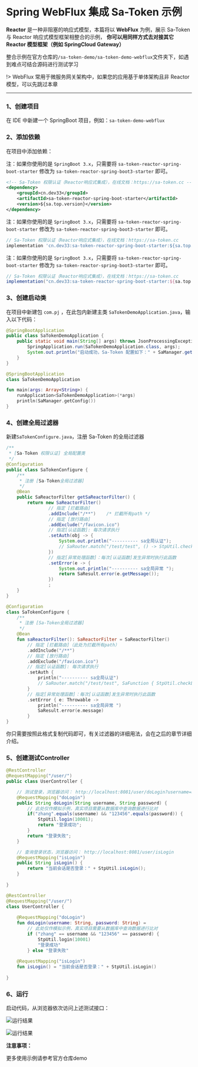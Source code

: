 # Spring WebFlux 集成 Sa-Token 示例

**Reactor** 是一种非阻塞的响应式模型，本篇将以 **WebFlux** 为例，展示 Sa-Token 与 Reactor 响应式模型框架相整合的示例，
**你可以用同样方式去对接其它 Reactor 模型框架（例如 SpringCloud Gateway）**

整合示例在官方仓库的`/sa-token-demo/sa-token-demo-webflux`文件夹下，如遇到难点可结合源码进行测试学习

!> WebFlux 常用于微服务网关架构中，如果您的应用基于单体架构且非 Reactor 模型，可以先跳过本章 

---

### 1、创建项目
在 IDE 中新建一个 SpringBoot 项目，例如：`sa-token-demo-webflux`


### 2、添加依赖
在项目中添加依赖：

<!---------------------------- tabs:start ------------------------------>
<!-------- tab:Maven 方式 -------->
注：如果你使用的是 `SpringBoot 3.x`，只需要将 `sa-token-reactor-spring-boot-starter` 修改为 `sa-token-reactor-spring-boot3-starter` 即可。
``` xml 
<!-- Sa-Token 权限认证（Reactor响应式集成），在线文档：https://sa-token.cc -->
<dependency>
	<groupId>cn.dev33</groupId>
	<artifactId>sa-token-reactor-spring-boot-starter</artifactId>
	<version>${sa.top.version}</version>
</dependency>
```

<!-------- tab:Gradle 方式 -------->
注：如果你使用的是 `SpringBoot 3.x`，只需要将 `sa-token-reactor-spring-boot-starter` 修改为 `sa-token-reactor-spring-boot3-starter` 即可。
``` gradle
// Sa-Token 权限认证（Reactor响应式集成），在线文档：https://sa-token.cc
implementation 'cn.dev33:sa-token-reactor-spring-boot-starter:${sa.top.version}'
```

<!-------- tab:Gradle (Kotlin) 方式 -------->
注：如果你使用的是 `SpringBoot 3.x`，只需要将 `sa-token-reactor-spring-boot-starter` 修改为 `sa-token-reactor-spring-boot3-starter` 即可。
``` gradle
// Sa-Token 权限认证（Reactor响应式集成），在线文档：https://sa-token.cc
implementation("cn.dev33:sa-token-reactor-spring-boot-starter:${sa.top.version}")
```
<!---------------------------- tabs:end ------------------------------>





### 3、创建启动类
在项目中新建包 `com.pj` ，在此包内新建主类 `SaTokenDemoApplication.java`，输入以下代码：

<!---------------------------- tabs:start ------------------------------>
<!-------- tab:Java -------->
``` java
@SpringBootApplication
public class SaTokenDemoApplication {
	public static void main(String[] args) throws JsonProcessingException {
		SpringApplication.run(SaTokenDemoApplication.class, args);
		System.out.println("启动成功，Sa-Token 配置如下：" + SaManager.getConfig());
	}
}
```

<!-------- tab:Kotlin -------->
```kotlin
@SpringBootApplication
class SaTokenDemoApplication

fun main(args: Array<String>) {
    runApplication<SaTokenDemoApplication>(*args)
    println(SaManager.getConfig())
}
```
<!---------------------------- tabs:end ------------------------------>


### 4、创建全局过滤器
新建`SaTokenConfigure.java`，注册 Sa-Token 的全局过滤器

<!---------------------------- tabs:start ------------------------------>
<!-------- tab:Java -------->
``` java
/**
 * [Sa-Token 权限认证] 全局配置类 
 */
@Configuration
public class SaTokenConfigure {
	/**
     * 注册 [Sa-Token全局过滤器] 
     */
    @Bean
    public SaReactorFilter getSaReactorFilter() {
        return new SaReactorFilter()
        		// 指定 [拦截路由]
        		.addInclude("/**")    /* 拦截所有path */
        		// 指定 [放行路由]
        		.addExclude("/favicon.ico")
        		// 指定[认证函数]: 每次请求执行 
        		.setAuth(obj -> {
        			System.out.println("---------- sa全局认证");
                    // SaRouter.match("/test/test", () -> StpUtil.checkLogin());
        		})
        		// 指定[异常处理函数]：每次[认证函数]发生异常时执行此函数 
        		.setError(e -> {
        			System.out.println("---------- sa全局异常 ");
        			return SaResult.error(e.getMessage());
        		})
        		;
    }
}
```

<!-------- tab:Kotlin -------->
```kotlin
@Configuration
class SaTokenConfigure {
    /**
     * 注册 [Sa-Token全局过滤器]
     */
    @Bean
    fun saReactorFilter(): SaReactorFilter = SaReactorFilter()
        // 指定 [拦截路由]（此处为拦截所有path）
        .addInclude("/**")
        // 指定 [放行路由]
        .addExclude("/favicon.ico")
        // 指定[认证函数]: 每次请求执行
        .setAuth {
            println("---------- sa全局认证")
            // SaRouter.match("/test/test", SaFunction { StpUtil.checkLogin() })
        }
        // 指定[异常处理函数]：每次[认证函数]发生异常时执行此函数
        .setError { e: Throwable ->
            println("---------- sa全局异常 ")
            SaResult.error(e.message)
        }
}
```
<!---------------------------- tabs:end ------------------------------>

你只需要按照此格式复制代码即可，有关过滤器的详细用法，会在之后的章节详细介绍。


### 5、创建测试Controller

<!---------------------------- tabs:start ------------------------------>
<!-------- tab:Java -------->
``` java
@RestController
@RequestMapping("/user/")
public class UserController {

	// 测试登录，浏览器访问： http://localhost:8081/user/doLogin?username=zhang&password=123456
	@RequestMapping("doLogin")
	public String doLogin(String username, String password) {
		// 此处仅作模拟示例，真实项目需要从数据库中查询数据进行比对 
		if("zhang".equals(username) && "123456".equals(password)) {
			StpUtil.login(10001);
			return "登录成功";
		}
		return "登录失败";
	}

	// 查询登录状态，浏览器访问： http://localhost:8081/user/isLogin
	@RequestMapping("isLogin")
	public String isLogin() {
		return "当前会话是否登录：" + StpUtil.isLogin();
	}
	
}
```

<!-------- tab:Kotlin -------->
```kotlin
@RestController
@RequestMapping("/user/")
class UserController {
    
    @RequestMapping("doLogin")
    fun doLogin(username: String, password: String) =
        // 此处仅作模拟示例，真实项目需要从数据库中查询数据进行比对
        if ("zhang" == username && "123456" == password) {
            StpUtil.login(10001)
            "登录成功"
        } else "登录失败"
    
    @RequestMapping("isLogin")
    fun isLogin() = "当前会话是否登录：" + StpUtil.isLogin()
    
}
```

<!---------------------------- tabs:end ------------------------------>
### 6、运行
启动代码，从浏览器依次访问上述测试接口：

![运行结果](https://oss.dev33.cn/sa-token/doc/test-do-login.png)

![运行结果](https://oss.dev33.cn/sa-token/doc/test-is-login.png)


**注意事项：**

更多使用示例请参考官方仓库demo



